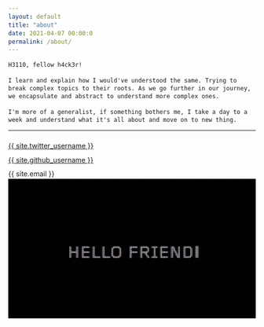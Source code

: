 ```yaml
---
layout: default
title: "about"
date: 2021-04-07 00:00:0
permalink: /about/
---
```


```wrap
H3110, fellow h4ck3r!

I learn and explain how I would've understood the same. Trying to break complex topics to their roots. As we go further in our journey, we encapsulate and abstract to understand more complex ones.

I'm more of a generalist, if something bothers me, I take a day to a week and understand what it's all about and move on to new thing.
```
<hr>

<span style="font-size: 1.4rem; color: #1DA1F2">
    <i class="fab fa-twitter"></i>
</span><a href="https://twitter.com/kickass101_">{{ site.twitter_username }}</a> <br>
<span style="font-size: 1.55rem">
    <i class="fab fa-github"></i>
</span><a href="https://github.com/kickass101">{{ site.github_username }}</a> <br>
<span style="font-size: 1.4rem">
    <i class="fas fa-envelope"></i>
</span>{{ site.email }}

<img id="hello-friend" src="/assets/images/hello_friend.jpg">
